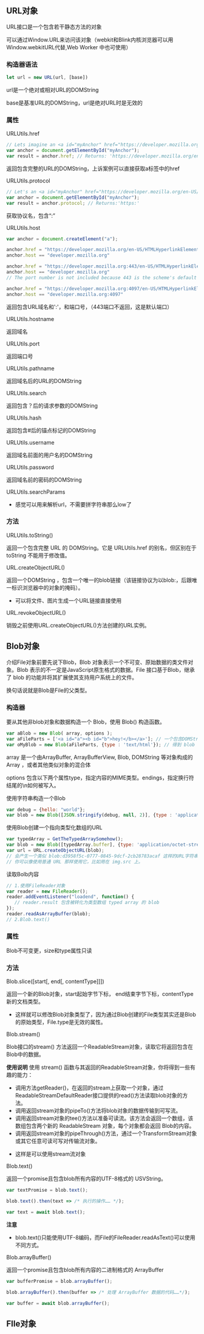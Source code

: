 ## URL对象

URL接口是一个包含若干静态方法的对象

可以通过Window.URL来访问该对象（webkit和Blink内核浏览器可以用Window.webkitURL代替,Web Worker 中也可使用）

### 构造器语法

```javascript
let url = new URL(url, [base])
```

url是一个绝对或相对URL的DOMString

base是基准URL的DOMString，url是绝对URL时是无效的

### 属性

URLUtils.href

```javascript
// Lets imagine an <a id="myAnchor" href="https://developer.mozilla.org/en-US/HTMLHyperlinkElementUtils/href"> element is in the document
var anchor = document.getElementById("myAnchor");
var result = anchor.href; // Returns: 'https://developer.mozilla.org/en-US/HTMLHyperlinkElementUtils/href'
```
返回包含完整的URL的DOMString，上诉案例可以直接获取a标签中的href

URLUtils.protocol

```javascript
// Let's an <a id="myAnchor" href="https://developer.mozilla.org/en-US/HTMLHyperlinkElementUtils.protocol"> element be in the document
var anchor = document.getElementById("myAnchor");
var result = anchor.protocol; // Returns:'https:'
```
获取协议名，包含“:”

URLUtils.host

```javascript
var anchor = document.createElement("a");

anchor.href = "https://developer.mozilla.org/en-US/HTMLHyperlinkElementUtils.host"
anchor.host == "developer.mozilla.org"

anchor.href = "https://developer.mozilla.org:443/en-US/HTMLHyperlinkElementUtils.host"
anchor.host == "developer.mozilla.org"
// The port number is not included because 443 is the scheme's default port

anchor.href = "https://developer.mozilla.org:4097/en-US/HTMLHyperlinkElementUtils.host"
anchor.host == "developer.mozilla.org:4097"
```
返回包含URL域名和':'，和端口号，（443端口不返回，这是默认端口）

URLUtils.hostname

返回域名

URLUtils.port

返回端口号

URLUtils.pathname

返回域名后的URL的DOMString

URLUtils.search

返回包含？后的请求参数的DOMString

URLUtils.hash

返回包含#后的锚点标记的DOMString

URLUtils.username

返回域名前面的用户名的DOMString

URLUtils.password

返回域名前的密码的DOMString

URLUtils.searchParams


- 感觉可以用来解析url，不需要拼字符串那么low了

### 方法

URLUtils.toString()

返回一个包含完整 URL 的 DOMString。它是 URLUtils.href 的别名，但区别在于 toString 不能用于修改值。

URL.createObjectURL()

返回一个DOMString ，包含一个唯一的blob链接（该链接协议为以blob:，后跟唯一标识浏览器中的对象的掩码）。

- 可以将文件、图片生成一个URL链接直接使用

URL.revokeObjectURL()

销毁之前使用URL.createObjectURL()方法创建的URL实例。

## Blob对象

介绍File对象前要先说下Blob，Blob 对象表示一个不可变、原始数据的类文件对象。Blob 表示的不一定是JavaScript原生格式的数据。File 接口基于Blob，继承了 blob 的功能并将其扩展使其支持用户系统上的文件。

换句话说就是Blob是File的父类型。

### 构造器

要从其他非blob对象和数据构造一个 Blob，使用 Blob() 构造函数。

```javascript
var aBlob = new Blob( array, options );
var aFileParts = ['<a id="a"><b id="b">hey!</b></a>']; // 一个包含DOMString的数组
var oMyBlob = new Blob(aFileParts, {type : 'text/html'}); // 得到 blob
```
array 是一个由ArrayBuffer, ArrayBufferView, Blob, DOMString 等对象构成的 Array ，或者其他类似对象的混合体

options 包含以下两个属性type，指定内容的MIME类型。endings，指定换行符结尾的\n如何被写入。

使用字符串构造一个Blob
```javascript
var debug = {hello: "world"};
var blob = new Blob([JSON.stringify(debug, null, 2)], {type : 'application/json'});
```
使用Blob创建一个指向类型化数组的URL
```javascript
var typedArray = GetTheTypedArraySomehow();
var blob = new Blob([typedArray.buffer], {type: 'application/octet-stream'}); // 传入一个合适的 MIME 类型
var url = URL.createObjectURL(blob);
// 会产生一个类似 blob:d3958f5c-0777-0845-9dcf-2cb28783acaf 这样的URL字符串
// 你可以像使用普通 URL 那样使用它，比如用在 img.src 上。
```
读取Bolb内容
```javascript
// 1.使用FileReader对象
var reader = new FileReader();
reader.addEventListener("loadend", function() {
   // reader.result 包含被转化为类型数组 typed array 的 blob
});
reader.readAsArrayBuffer(blob);
// 2.Blob.text()
```

### 属性
Blob不可变更，size和type属性只读

### 方法
Blob.slice([start[, end[, contentType]]])

返回一个新的Blob对象，start起始字节下标， end结束字节下标，contentType 新的文档类型。

- 这样就可以修改Blob对象类型了，因为通过Blob创建的File类型其实还是Blob的原始类型，File.type是无效的属性。

Blob.stream()

Blob接口的stream() 方法返回一个ReadableStream对象，读取它将返回包含在Blob中的数据。

**使用说明**
使用 stream() 函数与其返回的ReadableStream对象，你将得到一些有趣的能力：
+ 调用方法getReader()，在返回的stream上获取一个对象，通过 ReadableStreamDefaultReader接口提供的read()方法读取blob对象的方法。
+ 调用返回stream对象的pipeTo()方法将blob对象的数据传输到可写流。
+ 调用返回stream对象的tee()方法以准备可读流。该方法会返回一个数组，该数组包含两个新的 ReadableStream 对象，每个对象都会返回 Blob的内容。
+ 调用返回stream对象的pipeThrough()方法，通过一个TransformStream对象或其它任意可读可写对传输流对象。

- 这样是可以使用stream流对象

Blob.text()

返回一个promise且包含blob所有内容的UTF-8格式的 USVString。
```javascript
var textPromise = blob.text();

blob.text().then(text => /* 执行的操作…… */);

var text = await blob.text();
```
**注意**
+ blob.text()只能使用UTF-8编码，而File的FileReader.readAsText()可以使用不同方式。

Blob.arrayBuffer()

返回一个promise且包含blob所有内容的二进制格式的 ArrayBuffer 
```javascript
var bufferPromise = blob.arrayBuffer();

blob.arrayBuffer().then(buffer => /* 处理 ArrayBuffer 数据的代码……*/);

var buffer = await blob.arrayBuffer();
```

## FIle对象